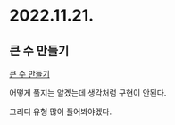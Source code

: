 # 2022.11.21.

## 큰 수 만들기

[큰 수 만들기](https://school.programmers.co.kr/learn/courses/30/lessons/42883?language=java)

어떻게 풀지는 알곘는데 생각처럼 구현이 안된다.

그리디 유형 많이 풀어봐야겠다.

